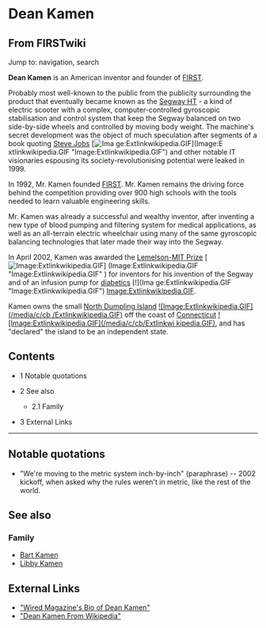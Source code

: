# Dean Kamen

## From FIRSTwiki

Jump to: navigation, search

**Dean Kamen** is an American inventor and founder of [FIRST](first).

Probably most well-known to the public from the publicity surrounding the product that eventually became known as the [Segway HT](/index.php?title=Segway_HT&action=edit "Segway HT") - a kind of electric scooter with a complex, computer-controlled gyroscopic stabilisation and control system that keep the Segway balanced on two side-by-side wheels and controlled by moving body weight. The machine's secret development was the object of much speculation after segments of a book quoting [Steve Jobs](http://www.wikipedia.org/wiki/Steve_Jobs "wikipedia:Steve_Jobs") [![Ima
ge:Extlinkwikipedia.GIF](/media/c/cb/Extlinkwikipedia.GIF)](Image:E
xtlinkwikipedia.GIF "Image:Extlinkwikipedia.GIF") and other notable IT visionaries espousing its society-revolutionising potential were leaked in 1999.

In 1992, Mr. Kamen founded [FIRST](first). Mr. Kamen remains the driving force behind the competition providing over 900 high schools with the tools needed to learn valuable engineering skills.

Mr. Kamen was already a successful and wealthy inventor, after inventing a new type of blood pumping and filtering system for medical applications, as well as an all-terrain electric wheelchair using many of the same gyroscopic balancing technologies that later made their way into the Segway.

In April 2002, Kamen was awarded the [Lemelson-MIT Prize](http://www.wikipedia.org/wiki/Lemelson-MIT_Prize "wikipedia:Lemelson-
MIT_Prize") [![Image:Extlinkwikipedia.GIF](/media/c/cb/Extlinkwikipedia.GIF)] (Image:Extlinkwikipedia.GIF "Image:Extlinkwikipedia.GIF" ) for inventors for his invention of the Segway and of an infusion pump for [diabetics](http://www.wikipedia.org/wiki/diabetics "wikipedia:diabetics") [!](Ima
ge:Extlinkwikipedia.GIF "Image:Extlinkwikipedia.GIF") [Image:Extlinkwikipedia.GIF](/media/c/cb/Extlinkwikipedia.GIF).

Kamen owns the small [North Dumpling Island](http://www.wikipedia.org/wiki/North_Dumpling_Island "wikipedia:North_Dumpling_Island") [![Image:Extlinkwikipedia.GIF](/media/c/cb
/Extlinkwikipedia.GIF)](Image:Extlinkwikipedia.GIF "Image:Extlinkwikipedia.GIF") off the coast of [Connecticut](http://www.wikipedia.org/wiki/Connecticut "wikipedia:Connecticut") [![Image:Extlinkwikipedia.GIF](/media/c/cb/Extlinkwi
kipedia.GIF)](Image:Extlinkwikipedia.GIF "Image:Extlinkwikipedia.GIF"), and has "declared" the island to be an independent state.

## Contents

- 1 Notable quotations
- 2 See also

  - 2.1 Family

- 3 External Links

--------------------------------------------------------------------------------

## Notable quotations

- "We're moving to the metric system inch-by-inch" (paraphrase) -- 2002 kickoff, when asked why the rules weren't in metric, like the rest of the world.

## See also

### Family

- [Bart Kamen](Bart_Kamen "Bart Kamen")
- [Libby Kamen](Libby_Kamen "Libby Kamen")

## External Links

- ["Wired Magazine's Bio of Dean Kamen"](http://www.wired.com/wired/archive/8.09/kamen.html?pg=1&topic=&topic_set= "http://www.wired.com/wired/archive/8.09/kamen.html?pg=1&topic=&topic_set=")
- ["Dean Kamen From Wikipedia"](http://en.wikipedia.org/wiki/Dean_Kamen "http://en.wikipedia.org/wiki/Dean_Kamen")
